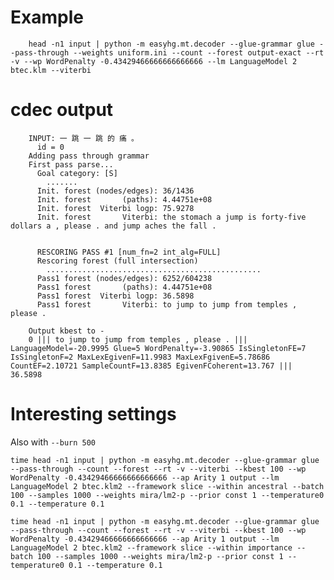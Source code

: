 # Example


        head -n1 input | python -m easyhg.mt.decoder --glue-grammar glue --pass-through --weights uniform.ini --count --forest output-exact --rt -v --wp WordPenalty -0.43429466666666666666 --lm LanguageModel 2 btec.klm --viterbi

# cdec output


        INPUT: 一 跳 一 跳 的 痛 。
          id = 0
        Adding pass through grammar
        First pass parse...
          Goal category: [S]
            .......
          Init. forest (nodes/edges): 36/1436
          Init. forest       (paths): 4.44751e+08
          Init. forest  Viterbi logp: 75.9278
          Init. forest       Viterbi: the stomach a jump is forty-five dollars a , please . and jump aches the fall .


          RESCORING PASS #1 [num_fn=2 int_alg=FULL]
          Rescoring forest (full intersection)
            ................................................
          Pass1 forest (nodes/edges): 6252/604238
          Pass1 forest       (paths): 4.44751e+08
          Pass1 forest  Viterbi logp: 36.5898
          Pass1 forest       Viterbi: to jump to jump from temples , please .

        Output kbest to -
        0 ||| to jump to jump from temples , please . ||| LanguageModel=-20.9995 Glue=5 WordPenalty=-3.90865 IsSingletonFE=7 IsSingletonF=2 MaxLexEgivenF=11.9983 MaxLexFgivenE=5.78686 CountEF=2.10721 SampleCountF=13.8385 EgivenFCoherent=13.767 ||| 36.5898


# Interesting settings


Also with `--burn 500`

    time head -n1 input | python -m easyhg.mt.decoder --glue-grammar glue --pass-through --count --forest --rt -v --viterbi --kbest 100 --wp WordPenalty -0.43429466666666666666 --ap Arity 1 output --lm LanguageModel 2 btec.klm2 --framework slice --within ancestral --batch 100 --samples 1000 --weights mira/lm2-p --prior const 1 --temperature0 0.1 --temperature 0.1

    time head -n1 input | python -m easyhg.mt.decoder --glue-grammar glue --pass-through --count --forest --rt -v --viterbi --kbest 100 --wp WordPenalty -0.43429466666666666666 --ap Arity 1 output --lm LanguageModel 2 btec.klm2 --framework slice --within importance --batch 100 --samples 1000 --weights mira/lm2-p --prior const 1 --temperature0 0.1 --temperature 0.1
